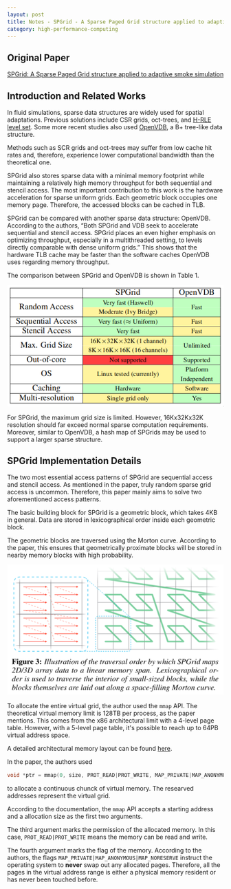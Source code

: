 ```yaml
---
layout: post
title: Notes - SPGrid - A Sparse Paged Grid structure applied to adaptive smoke simulation
category: high-performance-computing
---
```


## Original Paper

[SPGrid: A Sparse Paged Grid structure applied to adaptive smoke simulation](https://dl.acm.org/doi/10.1145/2661229.2661269)

## Introduction and Related Works

In fluid simulations, sparse data structures are widely used for spatial adaptations.
Previous solutions include CSR grids, oct-trees, and [H-RLE level set](https://doi.org/10.1145/1122501.1122508).
Some more recent studies also used [OpenVDB](https://dl.acm.org/doi/10.1145/2487228.2487235), a B+ tree-like data structure.

Methods such as SCR grids and oct-trees may suffer from low cache hit rates and, therefore, experience lower computational bandwidth than the theoretical one.

SPGrid also stores sparse data with a minimal memory footprint while maintaining a relatively high memory throughput for both sequential and stencil access.
The most important contribution to this work is the hardware acceleration for sparse uniform grids. Each geometric block occupies one memory page. Therefore, the accessed blocks can be cached in TLB.

SPGrid can be compared with another sparse data structure: OpenVDB. According to the authors, “Both SPGrid and VDB seek to accelerate sequential and stencil access. SPGrid places an even higher emphasis on optimizing throughput, especially in a multithreaded setting, to levels directly comparable with dense uniform grids.”
This shows that the hardware TLB cache may be faster than the software caches OpenVDB uses regarding memory throughput.

The comparison between SPGrid and OpenVDB is shown in Table 1.

![Table 1](/images/2024-01-20-22-52-11.png)

For SPGrid, the maximum grid size is limited. However, 16Kx32Kx32K resolution should far exceed normal sparse computation requirements. Moreover, similar to OpenVDB, a hash map of SPGrids may be used to support a larger sparse structure.

## SPGrid Implementation Details

The two most essential access patterns of SPGrid are sequential access and stencil access. As mentioned in the paper, truly random sparse grid access is uncommon. Therefore, this paper mainly aims to solve two aforementioned access patterns.

The basic building block for SPGrid is a geometric block, which takes 4KB in general. Data are stored in lexicographical order inside each geometric block.

The geometric blocks are traversed using the Morton curve. According to the paper, this ensures that geometrically proximate blocks will be stored in nearby memory blocks with high probability.

![Morton Curve](/images/2024-01-25-07-46-38.png)

To allocate the entire virtual grid, the author used the `mmap` API. The theoretical virtual memory limit is 128TB per process, as the paper mentions. This comes from the x86 architectural limit with a 4-level page table. However, with a 5-level page table, it's possible to reach up to 64PB virtual address space.

A detailed architectural memory layout can be found [here](https://www.kernel.org/doc/Documentation/x86/x86_64/mm.txt).

In the paper, the authors used

```c++
void *ptr = mmap(0, size, PROT_READ|PROT_WRITE, MAP_PRIVATE|MAP_ANONYMOUS|MAP_NORESERVE, -1, 0);
```

to allocate a continuous chunck of virtual memory. The researved addresses represent the virtual grid.

According to the documentation, the `mmap` API accepts a starting address and a allocation size as the first two arguments.

The third argument marks the permission of the allocated memory. In this case, `PROT_READ|PROT_WRITE` means the memory can be read and write.

The fourth argument marks the flag of the memory. According to the authors, the flags `MAP_PRIVATE|MAP_ANONYMOUS|MAP_NORESERVE` instruct the operating system to **never** swap out any allocated pages. Therefore, all the pages in the virtual address range is either a physical memory resident or has never been touched before.

